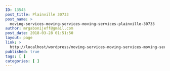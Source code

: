 ```yaml
---
ID: 13545
post_title: Plainville 30733
post_name: >
  moving-services-moving-services-moving-services-plainville-30733
author: mrgabonijeff@gmail.com
post_date: 2018-03-28 01:51:50
layout: page
link: >
  http://localhost/wordpress/moving-services-moving-services-moving-services-plainville-30733/
published: true
tags: [ ]
categories: [ ]
---
```

